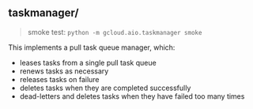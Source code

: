 ## taskmanager/

> smoke test: `python -m gcloud.aio.taskmanager smoke`

This implements a pull task queue manager, which:

 * leases tasks from a single pull task queue
 * renews tasks as necessary
 * releases tasks on failure
 * deletes tasks when they are completed successfully
 * dead-letters and deletes tasks when they have failed too many times
